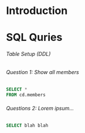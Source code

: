 # Introduction

# SQL Quries

###### Table Setup (DDL)

###### Question 1: Show all members 

```sql
SELECT *
FROM cd.members
```

###### Questions 2: Lorem ipsum...

```sql
SELECT blah blah 
```
